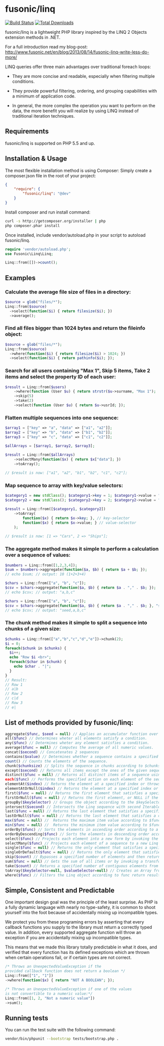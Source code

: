 # fusonic/linq

[![Build Status](https://travis-ci.org/fusonic/linq.svg?branch=master)](https://travis-ci.org/fusonic/linq)
[![Total Downloads](https://poser.pugx.org/fusonic/linq/downloads.png)](https://packagist.org/packages/fusonic/linq)

fusonic/linq is a lightweight PHP library inspired by the LINQ 2 Objects extension methods in .NET.

For a full introduction read my blog-post: http://www.fusonic.net/en/blog/2013/08/14/fusonic-linq-write-less-do-more/

LINQ queries offer three main advantages over traditional foreach loops:

* They are more concise and readable, especially when filtering multiple conditions.

* They provide powerful filtering, ordering, and grouping capabilities with a minimum of application code.

* In general, the more complex the operation you want to perform on the data, the more benefit you will realize by using LINQ instead of traditional iteration techniques.

## Requirements

fusonic/linq is supported on PHP 5.5 and up.


## Installation & Usage

The most flexible installation method is using Composer: Simply create a composer.json file in the root of your project:
``` json
{
    "require": {
        "fusonic/linq": "@dev"
    }
}
```

Install composer and run install command:
``` bash
curl -s http://getcomposer.org/installer | php
php composer.phar install
``` 

Once installed, include vendor/autoload.php in your script to autoload fusonic/linq.

``` php
require 'vendor/autoload.php';
use Fusonic\Linq\Linq;

Linq::from([])->count();
```

## Examples

### Calculate the average file size of files in a directory:
``` php
$source = glob("files/*");
Linq::from($source)
  ->select(function($i) { return filesize($i); })
  ->average();
```

### Find all files bigger than 1024 bytes and return the fileinfo object:
``` php
$source = glob("files/*");
Linq::from($source)
  ->where(function($i) { return filesize($i) > 1024; })
  ->select(function($i) { return pathinfo($i); });
```

### Search for all users containing "Max 1", Skip 5 items, Take 2 items and select the property ID of each user:
```php
$result = Linq::from($users)
    ->where(function (User $u) { return strstr($u->surname, "Max 1");  })
    ->skip(5)
    ->take(2)
    ->select(function (User $u) { return $u->usrId; });
```

### Flatten multiple sequences into one sequence:
```php
$array1 = ["key" => "a", "data" => ["a1", "a2"]];
$array2 = ["key" => "b", "data" => ["b1", "b2"]];
$array3 = ["key" => "c", "data" => ["c1", "c2"]];

$allArrays = [$array1, $array2, $array3];

$result = Linq::from($allArrays)
    ->selectMany(function($x) { return $x["data"]; })
    ->toArray();
    
// $result is now: ["a1", "a2", "b1", "b2", "c1", "c2"];

```
### Map sequence to array with key/value selectors:
```php
$category1 = new stdClass(); $category1->key = 1; $category1->value = "Cars";
$category2 = new stdClass(); $category2->key = 2; $category2->value = "Ships";

$result = Linq::from([$category1, $category2])
    ->toArray(
        function($x) { return $x->key; }, // key-selector
        function($x) { return $x->value; } // value-selector
    );
            
// $result is now: [1 => "Cars", 2 => "Ships"];
```

### The aggregate method makes it simple to perform a calculation over a sequence of values:
```php
$numbers = Linq::from([1,2,3,4]);
$sum = $numbers->aggregate(function($a, $b) { return $a + $b; });
// echo $sum; // output: 10 (1+2+3+4)

$chars = Linq::from(["a", "b", "c"]);
$csv = $chars->aggregate(function($a, $b) { return $a . "," . $b; });
// echo $csv; // output: "a,b,c"

$chars = Linq::from(["a", "b", "c"]);
$csv = $chars->aggregate(function($a, $b) { return $a . "," . $b; }, "seed");
// echo $csv; // output: "seed,a,b,c"

```


### The chunk method makes it simple to split a sequence into chunks of a given size:
```php
$chunks = Linq::from(["a","b","c","d","e"])->chunk(2);
$i = 0;
foreach($chunk in $chunks) {
  $i++;
  echo "Row $i <br>";
  foreach($char in $chunk) {
    echo $char . "|";
  }
}
// Result:
// Row 1
// a|b
// Row 2
// c|d
// Row 3
// e|

```

## List of methods provided by fusonic/linq:

```php
aggregate($func, $seed = null) // Applies an accumulator function over a sequence.
all($func) // Determines wheter all elements satisfy a condition.
any($func) // Determines wheter any element satisfies a condition.
average($func = null) // Computes the average of all numeric values.
concat($second) // Concatenates 2 sequences
contains($value) // Determines whether a sequence contains a specified element.
count() // Counts the elements of the sequence.
chunk($chunksize) // Splits the sequence in chunks according to $chunksize.
except($second) // Returns all items except the ones of the given sequence.
distinct($func = null) // Returns all distinct items of a sequence using the optional selector.
each($func) // Performs the specified action on each element of the sequence.
elementAt($index) // Returns the element at a specified index or throws an exception.
elementAtOrNull($index) // Returns the element at a specified index or returns null
first($func = null) // Returns the first element that satisfies a specified condition or throws an exception.
firstOrNull($func = null) // Returns the first element, or NULL if the sequence contains no elements.
groupBy($keySelector) // Groups the object according to the $keySelector generated key.
intersect($second) // Intersects the Linq sequence with second Iterable sequence.
last($func = null) // Returns the last element that satisfies a specified condition or throws an exception.
lastOrNull($func = null) // Returns the last element that satisfies a condition or NULL if no such element is found.
max($func = null) //  Returns the maximum item value according to $func.
min($func = null) //  Returns the minimum item value according to $func
orderBy($func) // Sorts the elements in ascending order according to a key provided by $func.
orderByDescending($func) // Sorts the elements in descending order according to a key provided by $func.
select($func) // Projects each element into a new form by invoking the selector function.
selectMany($func) // Projects each element of a sequence to a new Linq and flattens the resulting sequences into one sequence. 
single($func = null) // Returns the only element that satisfies a specified condition or throws an exception.
singleOrDefault($func = null) // Returns the only element that satisfies a specified condition or returns Null.
skip($count) // Bypasses a specified number of elements and then returns the remaining elements.
sum($func = null) // Gets the sum of all items or by invoking a transform function on each item to get a numeric value.
take($count) // Returns a specified number of contiguous elements from the start of a sequence.
toArray($keySelector=null, $valueSelector=null) // Creates an Array from this Linq object with an optional key selector.
where($func) // Filters the Linq object according to func return result.
```

## Simple, Consistent and Predictable

One important design goal was the principle of the least surprise. As PHP is a fully dynamic language with nearly no type-safety, it is common to shoot yourself into the foot because of accidentally mixing up incompatible types.

We protect you from these programing errors by asserting that every callback functions you supply to the library must return a correctly typed value. In addition, every supported aggregate function will throw an exception if you are accidentally mixing up incompatible types.

This means that we made this library totally predictable in what it does, and verified that every function has its defined exceptions which are thrown when certain operations fail, or if certain types are not correct.

```php
/* Throws an UnexpectedValueException if the 
provided callback function does not return a boolean */
Linq::from(["1", "1"])
->where(function($x) { return "NOT A BOOLEAN"; });

/* Throws an UnexpectedValueException if one of the values
is not convertible to a numeric value:*/
Linq::from([1, 2, "Not a numeric value"])
->sum();
```

## Running tests

You can run the test suite with the following command:

```bash
vendor/bin/phpunit --bootstrap tests/bootstrap.php .
``` 

